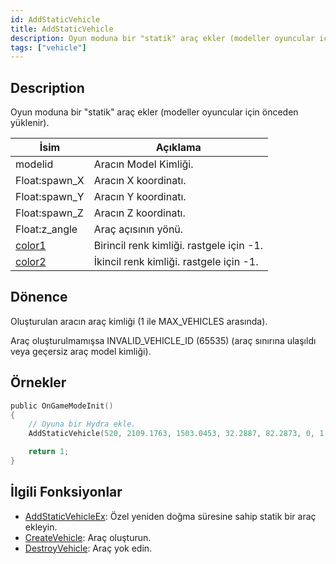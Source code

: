 ```yaml
---
id: AddStaticVehicle
title: AddStaticVehicle
description: Oyun moduna bir "statik" araç ekler (modeller oyuncular için önceden yüklenir).
tags: ["vehicle"]
---
```


## Description

Oyun moduna bir "statik" araç ekler (modeller oyuncular için önceden yüklenir).

| İsim                                     | Açıklama                                 |
| ---------------------------------------- | ---------------------------------------- |
| modelid                                  | Aracın Model Kimliği.                    |
| Float:spawn_X                            | Aracın X koordinatı.                     |
| Float:spawn_Y                            | Aracın Y koordinatı.                     |
| Float:spawn_Z                            | Aracın Z koordinatı.                     |
| Float:z_angle                            | Araç açısının yönü.                      |
| [color1](../resources/vehiclecolorid.md) | Birincil renk kimliği. rastgele için -1. |
| [color2](../resources/vehiclecolorid.md) | İkincil renk kimliği. rastgele için -1.  |

## Dönence

Oluşturulan aracın araç kimliği (1 ile MAX_VEHICLES arasında).

Araç oluşturulmamışsa INVALID_VEHICLE_ID (65535) (araç sınırına ulaşıldı veya geçersiz araç model kimliği).

## Örnekler

```c
public OnGameModeInit()
{
    // Oyuna bir Hydra ekle.
    AddStaticVehicle(520, 2109.1763, 1503.0453, 32.2887, 82.2873, 0, 1);

    return 1;
}
```

## İlgili Fonksiyonlar

- [AddStaticVehicleEx](AddStaticVehicleEx.md): Özel yeniden doğma süresine sahip statik bir araç ekleyin.
- [CreateVehicle](CreateVehicle.md): Araç oluşturun.
- [DestroyVehicle](DestroyVehicle.md): Araç yok edin.
